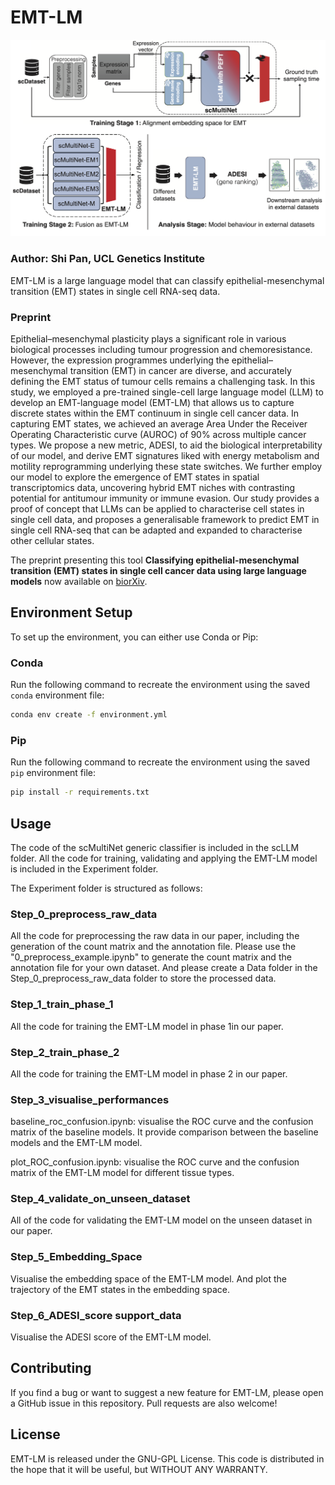 # EMT-LM

![EMT-LM pipeline](https://github.com/secrierlab/EMT-LM/blob/main/EMTLM-fig.png)

### Author: Shi Pan, UCL Genetics Institute

EMT-LM is a large language model that can classify epithelial-mesenchymal transition (EMT) states in single cell RNA-seq data.

### Preprint
Epithelial–mesenchymal plasticity plays a significant role in various biological processes including tumour progression and chemoresistance. However, the expression programmes underlying the epithelial–mesenchymal transition (EMT) in cancer are diverse, and accurately defining the EMT status of tumour cells remains a challenging task. In this study, we employed a pre-trained single-cell large language model (LLM) to develop an EMT-language model (EMT-LM) that allows us to capture discrete states within the EMT continuum in single cell cancer data. In capturing EMT states, we achieved an average Area Under the Receiver Operating Characteristic curve (AUROC) of 90% across multiple cancer types. We propose a new metric, ADESI, to aid the biological interpretability of our model, and derive EMT signatures liked with energy metabolism and motility reprogramming underlying these state switches. We further employ our model to explore the emergence of EMT states in spatial transcriptomics data, uncovering hybrid EMT niches with contrasting potential for antitumour immunity or immune evasion. Our study provides a proof of concept that LLMs can be applied to characterise cell states in single cell data, and proposes a generalisable framework to predict EMT in single cell RNA-seq that can be adapted and expanded to characterise other cellular states.

The preprint presenting this tool **Classifying epithelial-mesenchymal transition (EMT) states in single cell cancer data using large language models** now available on [biorXiv](https://www.biorxiv.org/content/10.1101/2024.08.16.608311v1).

## Environment Setup

To set up the environment, you can either use Conda or Pip:

### Conda
Run the following command to recreate the environment using the saved `conda` environment file:
```bash
conda env create -f environment.yml
```

### Pip

Run the following command to recreate the environment using the saved `pip` environment file:
```bash
pip install -r requirements.txt
```

## Usage

The code of the scMultiNet generic classifier is included in the scLLM folder. All the code for training, validating and applying the EMT-LM model is included in the Experiment folder. 

The Experiment folder is structured as follows:

### Step_0_preprocess_raw_data  
All the code for preprocessing the raw data in our paper, including the generation of the count matrix and the annotation file.
Please use the "0_preprocess_example.ipynb" to generate the count matrix and the annotation file for your own dataset.
And please create a Data folder in the Step_0_preprocess_raw_data folder to store the processed data.
### Step_1_train_phase_1  
All the code for training the EMT-LM model in phase 1in our paper.

### Step_2_train_phase_2  
All the code for training the EMT-LM model in phase 2 in our paper.

### Step_3_visualise_performances  
baseline_roc_confusion.ipynb: visualise the ROC curve and the confusion matrix of the baseline models. It provide comparison between the baseline models and the EMT-LM model.

plot_ROC_confusion.ipynb: visualise the ROC curve and the confusion matrix of the EMT-LM model for different tissue types.

### Step_4_validate_on_unseen_dataset  
All of the code for validating the EMT-LM model on the unseen dataset in our paper.
### Step_5_Embedding_Space  
Visualise the embedding space of the EMT-LM model. And plot the trajectory of the EMT states in the embedding space.

### Step_6_ADESI_score  support_data
Visualise the ADESI score of the EMT-LM model.


## Contributing

If you find a bug or want to suggest a new feature for EMT-LM, please open a GitHub issue in this repository. Pull requests are also welcome!

## License

EMT-LM is released under the GNU-GPL License. This code is distributed in the hope that it will be useful, but WITHOUT ANY WARRANTY.
